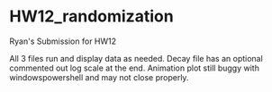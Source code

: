 # HW12_randomization
Ryan's Submission for HW12

All 3 files run and display data as needed. Decay file has an optional commented out log scale at the end. Animation plot still buggy with windowspowershell and may not close properly. 
